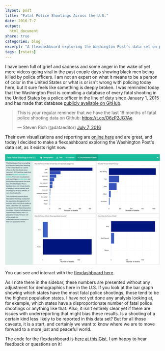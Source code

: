 ```yaml
---
layout: post
title: "Fatal Police Shootings Across the U.S."
date: 2016-7-7
output:
  html_document
share: true
categories: blog
excerpt: "A flexdashboard exploring the Washington Post's data set on police shootings"
tags: [rstats]
---
```




I have been full of grief and sadness and some anger in the wake of yet more videos going viral in the past couple days showing black men being killed by police officers. I am not an expert on what it means to be a person of color in the United States or what is or isn't wrong with policing today here, but it sure feels like something is deeply broken. I was reminded today that the Washington Post is compiling a database of every fatal shooting in the United States by a police officer in the line of duty since January 1, 2015 and has made that database [publicly available on GitHub](https://github.com/washingtonpost/data-police-shootings). 

<blockquote class="twitter-tweet" data-lang="en"><p lang="en" dir="ltr">This is your regular reminder that we have the last 18 months of fatal police shooting data on Github: <a href="https://t.co/O6zP2JG7Ae">https://t.co/O6zP2JG7Ae</a></p>&mdash; Steven Rich (@dataeditor) <a href="https://twitter.com/dataeditor/status/751057842501783552">July 7, 2016</a></blockquote>
<script async src="http://platform.twitter.com/widgets.js" charset="utf-8"></script>

Their own visualizations and reporting are [online here](https://www.washingtonpost.com/graphics/national/police-shootings-2016/) and are great, and today I decided to make a flexdashboard exploring the Washington Post's data set, as it exists right now.

![center](figs/2016-07-07-Fatal-Shootings/shootingsdashboard.png)

You can see and interact with the [flexdashboard here](https://beta.rstudioconnect.com/juliasilge/policeshooting/policeshooting.html).

As I note there in the sidebar, these numbers are presented without any adjustment for demographics here in the U.S. If you look at the bar graph showing which states have the most fatal police shootings, those tend to be the highest population states. I have not yet done any analysis looking at, for example, which states have a disproportionate number of fatal police shootings or anything like that. Also, it isn't entirely clear yet if there are issues with underreporting that might bias these results. Is a shooting of a certain kind less likely to be reported in this data set? But for all those caveats, it is a start, and certainly we want to know where we are to move forward to a more just and peaceful world. 

The code for the flexdashboard is [here at this Gist](https://gist.github.com/juliasilge/9acbe97c549502bac85404779edceba0). I am happy to hear feedback or questions on it!


